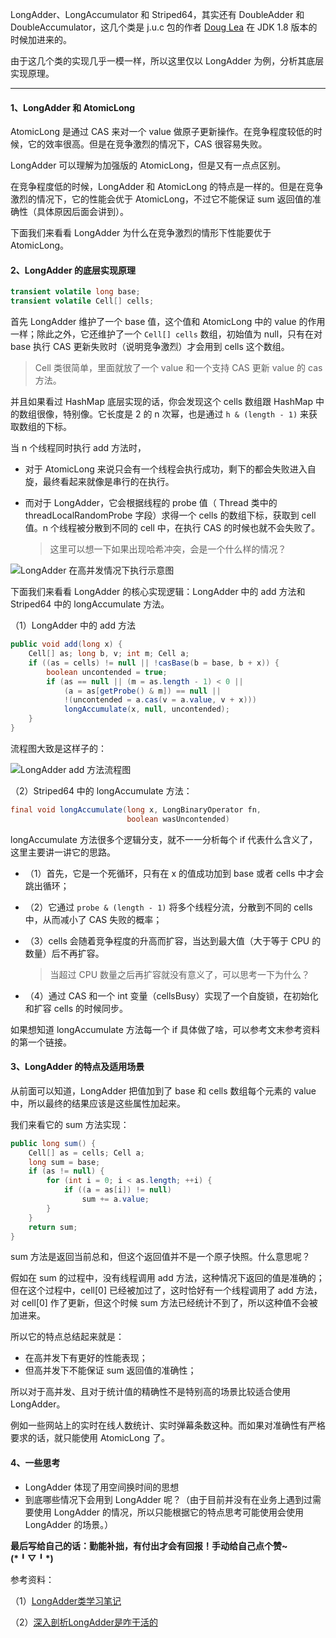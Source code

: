 LongAdder、LongAccumulator 和 Striped64，其实还有 DoubleAdder 和 DoubleAccumulator，这几个类是 j.u.c 包的作者 [Doug Lea](https://en.wikipedia.org/wiki/Doug_Lea) 在 JDK 1.8 版本的时候加进来的。

由于这几个类的实现几乎一模一样，所以这里仅以 LongAdder 为例，分析其底层实现原理。

---

#### 1、LongAdder 和 AtomicLong

AtomicLong 是通过 CAS 来对一个 value 做原子更新操作。在竞争程度较低的时候，它的效率很高。但是在竞争激烈的情况下，CAS 很容易失败。

LongAdder 可以理解为加强版的 AtomicLong，但是又有一点点区别。

在竞争程度低的时候，LongAdder 和 AtomicLong 的特点是一样的。但是在竞争激烈的情况下，它的性能会优于 AtomicLong，不过它不能保证 sum 返回值的准确性（具体原因后面会讲到）。

下面我们来看看 LongAdder 为什么在竞争激烈的情形下性能要优于 AtomicLong。

#### 2、LongAdder 的底层实现原理

```java
transient volatile long base;
transient volatile Cell[] cells;
```

首先 LongAdder 维护了一个 base 值，这个值和 AtomicLong 中的 value 的作用一样；除此之外，它还维护了一个 `Cell[] cells` 数组，初始值为 null，只有在对 base 执行 CAS 更新失败时（说明竞争激烈）才会用到 cells 这个数组。

> Cell 类很简单，里面就放了一个 value 和一个支持 CAS 更新 value 的 cas 方法。

并且如果看过 HashMap 底层实现的话，你会发现这个 cells 数组跟 HashMap 中的数组很像，特别像。它长度是 2 的 n 次幂，也是通过 `h & (length - 1)` 来获取数组的下标。

当 n 个线程同时执行 add 方法时，

- 对于 AtomicLong 来说只会有一个线程会执行成功，剩下的都会失败进入自旋，最终看起来就像是串行的在执行。

- 而对于 LongAdder，它会根据线程的 probe 值（ Thread 类中的 threadLocalRandomProbe 字段）求得一个 cells 的数组下标，获取到 cell 值。n 个线程被分散到不同的 cell 中，在执行 CAS 的时候也就不会失败了。

	>这里可以想一下如果出现哈希冲突，会是一个什么样的情况？

![LongAdder 在高并发情况下执行示意图](https://img-blog.csdnimg.cn/20200107201130164.jpg?x-oss-process=image/watermark,type_ZmFuZ3poZW5naGVpdGk,shadow_10,text_aHR0cHM6Ly9ibG9nLmNzZG4ubmV0L2hhaWh1aV95YW5n,size_16,color_FFFFFF,t_70)

下面我们来看看 LongAdder 的核心实现逻辑：LongAdder 中的 add 方法和Striped64 中的 longAccumulate 方法。

（1）LongAdder 中的 add 方法

```java
public void add(long x) {
    Cell[] as; long b, v; int m; Cell a;
    if ((as = cells) != null || !casBase(b = base, b + x)) {
        boolean uncontended = true;
        if (as == null || (m = as.length - 1) < 0 ||
            (a = as[getProbe() & m]) == null ||
            !(uncontended = a.cas(v = a.value, v + x)))
            longAccumulate(x, null, uncontended);
    }
}
```

流程图大致是这样子的：

![LongAdder add 方法流程图](https://img-blog.csdnimg.cn/20200105224946503.jpg?x-oss-process=image/watermark,type_ZmFuZ3poZW5naGVpdGk,shadow_10,text_aHR0cHM6Ly9ibG9nLmNzZG4ubmV0L2hhaWh1aV95YW5n,size_16,color_FFFFFF,t_70)



（2）Striped64 中的 longAccumulate 方法：

```java
final void longAccumulate(long x, LongBinaryOperator fn,
                          boolean wasUncontended)
```

longAccumulate 方法很多个逻辑分支，就不一一分析每个 if 代表什么含义了，这里主要讲一讲它的思路。

- （1）首先，它是一个死循环，只有在 x 的值成功加到 base 或者 cells 中才会跳出循环；

- （2）它通过 `probe & (length - 1)` 将多个线程分流，分散到不同的 cells 中，从而减小了 CAS 失败的概率；

- （3）cells 会随着竞争程度的升高而扩容，当达到最大值（大于等于 CPU 的数量）后不再扩容。

	>当超过 CPU 数量之后再扩容就没有意义了，可以思考一下为什么？

- （4）通过 CAS 和一个 int  变量（cellsBusy）实现了一个自旋锁，在初始化和扩容 cells 的时候同步。

如果想知道 longAccumulate 方法每一个 if 具体做了啥，可以参考文末参考资料的第一个链接。

#### 3、LongAdder 的特点及适用场景

从前面可以知道，LongAdder 把值加到了 base 和 cells 数组每个元素的 value 中，所以最终的结果应该是这些属性加起来。

我们来看它的 sum 方法实现：

```java
public long sum() {
    Cell[] as = cells; Cell a;
    long sum = base;
    if (as != null) {
        for (int i = 0; i < as.length; ++i) {
            if ((a = as[i]) != null)
                sum += a.value;
        }
    }
    return sum;
}
```

sum 方法是返回当前总和，但这个返回值并不是一个原子快照。什么意思呢？

假如在 sum 的过程中，没有线程调用 add 方法，这种情况下返回的值是准确的；但在这个过程中，cell[0] 已经被加过了，这时恰好有一个线程调用了 add 方法，对 cell[0] 作了更新，但这个时候 sum 方法已经统计不到了，所以这种值不会被加进来。

所以它的特点总结起来就是：

- 在高并发下有更好的性能表现；
- 但高并发下不能保证 sum 返回值的准确性；

所以对于高并发、且对于统计值的精确性不是特别高的场景比较适合使用 LongAdder。

例如一些网站上的实时在线人数统计、实时弹幕条数这种。而如果对准确性有严格要求的话，就只能使用 AtomicLong 了。

#### 4、一些思考

- LongAdder 体现了用空间换时间的思想
- 到底哪些情况下会用到 LongAdder 呢？（由于目前并没有在业务上遇到过需要使用 LongAdder 的情况，所以只能根据它的特点思考可能使用会使用 LongAdder 的场景。）

**最后写给自己的话：勤能补拙，有付出才会有回报！手动给自己点个赞~ (\*╹▽╹\*)**

参考资料：

（1）[LongAdder类学习笔记](https://www.cnblogs.com/boothsun/p/8979614.html)

（2）[深入剖析LongAdder是咋干活的](https://juejin.im/post/5d2eb113518825305f248079)